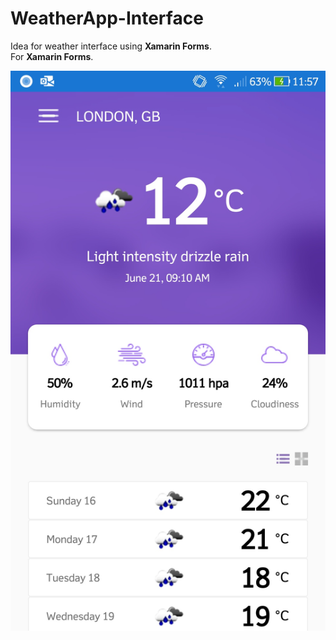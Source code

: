 # WeatherApp-Interface
Idea for weather interface using **Xamarin Forms**.<br/>
For **Xamarin Forms**.

![](WheatherAppClone/WheatherAppClone.Android/Resources/drawable/tela.png)
